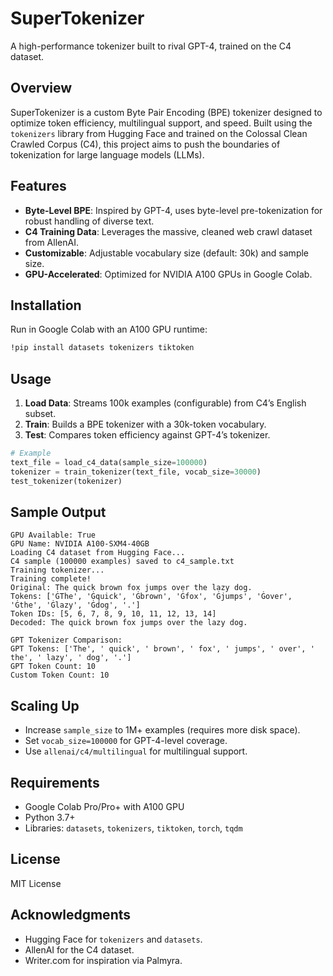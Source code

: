 # SuperTokenizer

A high-performance tokenizer built to rival GPT-4, trained on the C4 dataset.

## Overview
SuperTokenizer is a custom Byte Pair Encoding (BPE) tokenizer designed to optimize token efficiency, multilingual support, and speed. Built using the `tokenizers` library from Hugging Face and trained on the Colossal Clean Crawled Corpus (C4), this project aims to push the boundaries of tokenization for large language models (LLMs).

## Features
- **Byte-Level BPE**: Inspired by GPT-4, uses byte-level pre-tokenization for robust handling of diverse text.
- **C4 Training Data**: Leverages the massive, cleaned web crawl dataset from AllenAI.
- **Customizable**: Adjustable vocabulary size (default: 30k) and sample size.
- **GPU-Accelerated**: Optimized for NVIDIA A100 GPUs in Google Colab.

## Installation
Run in Google Colab with an A100 GPU runtime:
```bash
!pip install datasets tokenizers tiktoken
```

## Usage
1. **Load Data**: Streams 100k examples (configurable) from C4’s English subset.
2. **Train**: Builds a BPE tokenizer with a 30k-token vocabulary.
3. **Test**: Compares token efficiency against GPT-4’s tokenizer.

```python
# Example
text_file = load_c4_data(sample_size=100000)
tokenizer = train_tokenizer(text_file, vocab_size=30000)
test_tokenizer(tokenizer)
```

## Sample Output
```
GPU Available: True
GPU Name: NVIDIA A100-SXM4-40GB
Loading C4 dataset from Hugging Face...
C4 sample (100000 examples) saved to c4_sample.txt
Training tokenizer...
Training complete!
Original: The quick brown fox jumps over the lazy dog.
Tokens: ['ĠThe', 'Ġquick', 'Ġbrown', 'Ġfox', 'Ġjumps', 'Ġover', 'Ġthe', 'Ġlazy', 'Ġdog', '.']
Token IDs: [5, 6, 7, 8, 9, 10, 11, 12, 13, 14]
Decoded: The quick brown fox jumps over the lazy dog.

GPT Tokenizer Comparison:
GPT Tokens: ['The', ' quick', ' brown', ' fox', ' jumps', ' over', ' the', ' lazy', ' dog', '.']
GPT Token Count: 10
Custom Token Count: 10
```

## Scaling Up
- Increase `sample_size` to 1M+ examples (requires more disk space).
- Set `vocab_size=100000` for GPT-4-level coverage.
- Use `allenai/c4/multilingual` for multilingual support.

## Requirements
- Google Colab Pro/Pro+ with A100 GPU
- Python 3.7+
- Libraries: `datasets`, `tokenizers`, `tiktoken`, `torch`, `tqdm`

## License
MIT License

## Acknowledgments
- Hugging Face for `tokenizers` and `datasets`.
- AllenAI for the C4 dataset.
- Writer.com for inspiration via Palmyra.

